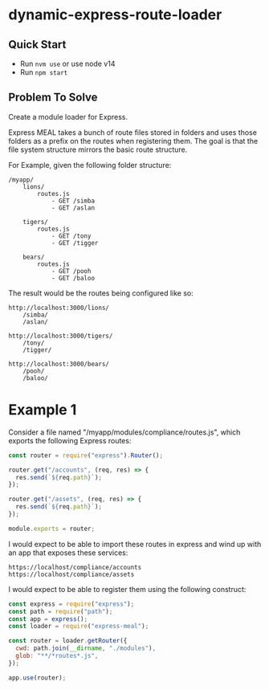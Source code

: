 # dynamic-express-route-loader

## Quick Start

- Run `nvm use` or use node v14
- Run `npm start`

## Problem To Solve

Create a module loader for Express.

Express MEAL takes a bunch of route files stored in folders and uses those folders as a prefix on the routes when registering them. The goal is that the file system structure mirrors the basic route structure.

For Example, given the following folder structure:

    /myapp/
        lions/
            routes.js
                - GET /simba
                - GET /aslan

        tigers/
            routes.js
                - GET /tony
                - GET /tigger

        bears/
            routes.js
                - GET /pooh
                - GET /baloo

The result would be the routes being configured like so:

    http://localhost:3000/lions/
        /simba/
        /aslan/

    http://localhost:3000/tigers/
        /tony/
        /tigger/

    http://localhost:3000/bears/
        /pooh/
        /baloo/

# Example 1

Consider a file named "/myapp/modules/compliance/routes.js", which exports the following Express routes:

```javascript
const router = require("express").Router();

router.get("/accounts", (req, res) => {
  res.send(`${req.path}`);
});

router.get("/assets", (req, res) => {
  res.send(`${req.path}`);
});

module.exports = router;
```

I would expect to be able to import these routes in express and wind up with an app that exposes these services:

    https://localhost/compliance/accounts
    https://localhost/compliance/assets

I would expect to be able to register them using the following construct:

```javascript
const express = require("express");
const path = require("path");
const app = express();
const loader = require("express-meal");

const router = loader.getRouter({
  cwd: path.join(__dirname, "./modules"),
  glob: "**/*routes*.js",
});

app.use(router);
```
